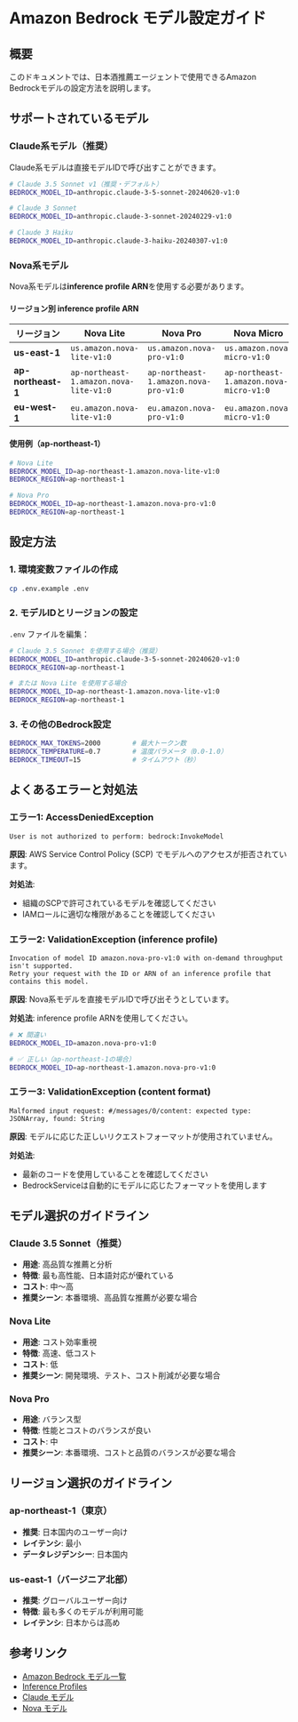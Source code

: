 # Amazon Bedrock モデル設定ガイド

## 概要

このドキュメントでは、日本酒推薦エージェントで使用できるAmazon Bedrockモデルの設定方法を説明します。

## サポートされているモデル

### Claude系モデル（推奨）

Claude系モデルは直接モデルIDで呼び出すことができます。

```bash
# Claude 3.5 Sonnet v1（推奨・デフォルト）
BEDROCK_MODEL_ID=anthropic.claude-3-5-sonnet-20240620-v1:0

# Claude 3 Sonnet
BEDROCK_MODEL_ID=anthropic.claude-3-sonnet-20240229-v1:0

# Claude 3 Haiku
BEDROCK_MODEL_ID=anthropic.claude-3-haiku-20240307-v1:0
```

### Nova系モデル

Nova系モデルは**inference profile ARN**を使用する必要があります。

#### リージョン別 inference profile ARN

| リージョン | Nova Lite | Nova Pro | Nova Micro |
|-----------|-----------|----------|------------|
| **us-east-1** | `us.amazon.nova-lite-v1:0` | `us.amazon.nova-pro-v1:0` | `us.amazon.nova-micro-v1:0` |
| **ap-northeast-1** | `ap-northeast-1.amazon.nova-lite-v1:0` | `ap-northeast-1.amazon.nova-pro-v1:0` | `ap-northeast-1.amazon.nova-micro-v1:0` |
| **eu-west-1** | `eu.amazon.nova-lite-v1:0` | `eu.amazon.nova-pro-v1:0` | `eu.amazon.nova-micro-v1:0` |

#### 使用例（ap-northeast-1）

```bash
# Nova Lite
BEDROCK_MODEL_ID=ap-northeast-1.amazon.nova-lite-v1:0
BEDROCK_REGION=ap-northeast-1

# Nova Pro
BEDROCK_MODEL_ID=ap-northeast-1.amazon.nova-pro-v1:0
BEDROCK_REGION=ap-northeast-1
```

## 設定方法

### 1. 環境変数ファイルの作成

```bash
cp .env.example .env
```

### 2. モデルIDとリージョンの設定

`.env` ファイルを編集：

```bash
# Claude 3.5 Sonnet を使用する場合（推奨）
BEDROCK_MODEL_ID=anthropic.claude-3-5-sonnet-20240620-v1:0
BEDROCK_REGION=ap-northeast-1

# または Nova Lite を使用する場合
BEDROCK_MODEL_ID=ap-northeast-1.amazon.nova-lite-v1:0
BEDROCK_REGION=ap-northeast-1
```

### 3. その他のBedrock設定

```bash
BEDROCK_MAX_TOKENS=2000        # 最大トークン数
BEDROCK_TEMPERATURE=0.7        # 温度パラメータ（0.0-1.0）
BEDROCK_TIMEOUT=15             # タイムアウト（秒）
```

## よくあるエラーと対処法

### エラー1: AccessDeniedException

```
User is not authorized to perform: bedrock:InvokeModel
```

**原因**: AWS Service Control Policy (SCP) でモデルへのアクセスが拒否されています。

**対処法**: 
- 組織のSCPで許可されているモデルを確認してください
- IAMロールに適切な権限があることを確認してください

### エラー2: ValidationException (inference profile)

```
Invocation of model ID amazon.nova-pro-v1:0 with on-demand throughput isn't supported.
Retry your request with the ID or ARN of an inference profile that contains this model.
```

**原因**: Nova系モデルを直接モデルIDで呼び出そうとしています。

**対処法**: inference profile ARNを使用してください。

```bash
# ❌ 間違い
BEDROCK_MODEL_ID=amazon.nova-pro-v1:0

# ✅ 正しい（ap-northeast-1の場合）
BEDROCK_MODEL_ID=ap-northeast-1.amazon.nova-pro-v1:0
```

### エラー3: ValidationException (content format)

```
Malformed input request: #/messages/0/content: expected type: JSONArray, found: String
```

**原因**: モデルに応じた正しいリクエストフォーマットが使用されていません。

**対処法**: 
- 最新のコードを使用していることを確認してください
- BedrockServiceは自動的にモデルに応じたフォーマットを使用します

## モデル選択のガイドライン

### Claude 3.5 Sonnet（推奨）

- **用途**: 高品質な推薦と分析
- **特徴**: 最も高性能、日本語対応が優れている
- **コスト**: 中〜高
- **推奨シーン**: 本番環境、高品質な推薦が必要な場合

### Nova Lite

- **用途**: コスト効率重視
- **特徴**: 高速、低コスト
- **コスト**: 低
- **推奨シーン**: 開発環境、テスト、コスト削減が必要な場合

### Nova Pro

- **用途**: バランス型
- **特徴**: 性能とコストのバランスが良い
- **コスト**: 中
- **推奨シーン**: 本番環境、コストと品質のバランスが必要な場合

## リージョン選択のガイドライン

### ap-northeast-1（東京）

- **推奨**: 日本国内のユーザー向け
- **レイテンシ**: 最小
- **データレジデンシー**: 日本国内

### us-east-1（バージニア北部）

- **推奨**: グローバルユーザー向け
- **特徴**: 最も多くのモデルが利用可能
- **レイテンシ**: 日本からは高め

## 参考リンク

- [Amazon Bedrock モデル一覧](https://docs.aws.amazon.com/bedrock/latest/userguide/models-supported.html)
- [Inference Profiles](https://docs.aws.amazon.com/bedrock/latest/userguide/cross-region-inference.html)
- [Claude モデル](https://docs.anthropic.com/claude/docs/models-overview)
- [Nova モデル](https://aws.amazon.com/bedrock/nova/)
